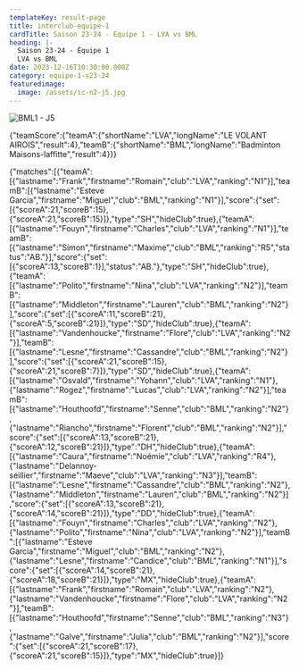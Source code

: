 ```yaml
---
templateKey: result-page
title: interclub-equipe-1
cardTitle: Saison 23-24 - Équipe 1 - LVA vs BML
heading: |-
  Saison 23-24 - Équipe 1
  LVA vs BML
date: 2023-12-16T10:30:00.000Z
category: equipe-1-s23-24
featuredimage:
  image: /assets/ic-n2-j5.jpg
---
```

![](/assets/ic-n2-j5.jpg "BML1 - J5")

<teamscoreboard>{"teamScore":{"teamA":{"shortName":"LVA","longName":"LE VOLANT AIROIS","result":4},"teamB":{"shortName":"BML","longName":"Badminton Maisons-laffitte","result":4}}}</teamscoreboard>

<scoreboard>{"matches":[{"teamA":[{"lastname":"Frank","firstname":"Romain","club":"LVA","ranking":"N1"}],"teamB":[{"lastname":"Esteve Garcia","firstname":"Miguel","club":"BML","ranking":"N1"}],"score":{"set":[{"scoreA":21,"scoreB":15},{"scoreA":21,"scoreB":15}]},"type":"SH","hideClub":true},{"teamA":[{"lastname":"Fouyn","firstname":"Charles","club":"LVA","ranking":"N1"}],"teamB":[{"lastname":"Simon","firstname":"Maxime","club":"BML","ranking":"R5","status":"AB."}],"score":{"set":[{"scoreA":13,"scoreB":1}],"status":"AB."},"type":"SH","hideClub":true},{"teamA":[{"lastname":"Polito","firstname":"Nina","club":"LVA","ranking":"N2"}],"teamB":[{"lastname":"Middleton","firstname":"Lauren","club":"BML","ranking":"N2"}],"score":{"set":[{"scoreA":11,"scoreB":21},{"scoreA":5,"scoreB":21}]},"type":"SD","hideClub":true},{"teamA":[{"lastname":"Vandenhoucke","firstname":"Flore","club":"LVA","ranking":"N2"}],"teamB":[{"lastname":"Lesne","firstname":"Cassandre","club":"BML","ranking":"N2"}],"score":{"set":[{"scoreA":21,"scoreB":15},{"scoreA":21,"scoreB":7}]},"type":"SD","hideClub":true},{"teamA":[{"lastname":"Osvald","firstname":"Yohann","club":"LVA","ranking":"N1"},{"lastname":"Rogez","firstname":"Lucas","club":"LVA","ranking":"N2"}],"teamB":[{"lastname":"Houthoofd","firstname":"Senne","club":"BML","ranking":"N2"},{"lastname":"Riancho","firstname":"Florent","club":"BML","ranking":"N2"}],"score":{"set":[{"scoreA":13,"scoreB":21},{"scoreA":12,"scoreB":21}]},"type":"DH","hideClub":true},{"teamA":[{"lastname":"Caura","firstname":"Noémie","club":"LVA","ranking":"R4"},{"lastname":"Delannoy-seillier","firstname":"Maeve","club":"LVA","ranking":"N3"}],"teamB":[{"lastname":"Lesne","firstname":"Cassandre","club":"BML","ranking":"N2"},{"lastname":"Middleton","firstname":"Lauren","club":"BML","ranking":"N2"}],"score":{"set":[{"scoreA":13,"scoreB":21},{"scoreA":14,"scoreB":21}]},"type":"DD","hideClub":true},{"teamA":[{"lastname":"Fouyn","firstname":"Charles","club":"LVA","ranking":"N2"},{"lastname":"Polito","firstname":"Nina","club":"LVA","ranking":"N2"}],"teamB":[{"lastname":"Esteve Garcia","firstname":"Miguel","club":"BML","ranking":"N2"},{"lastname":"Lesne","firstname":"Candice","club":"BML","ranking":"N1"}],"score":{"set":[{"scoreA":14,"scoreB":21},{"scoreA":18,"scoreB":21}]},"type":"MX","hideClub":true},{"teamA":[{"lastname":"Frank","firstname":"Romain","club":"LVA","ranking":"N2"},{"lastname":"Vandenhoucke","firstname":"Flore","club":"LVA","ranking":"N2"}],"teamB":[{"lastname":"Houthoofd","firstname":"Senne","club":"BML","ranking":"N3"},{"lastname":"Galve","firstname":"Julia","club":"BML","ranking":"N2"}],"score":{"set":[{"scoreA":21,"scoreB":17},{"scoreA":21,"scoreB":15}]},"type":"MX","hideClub":true}]}</scoreboard>